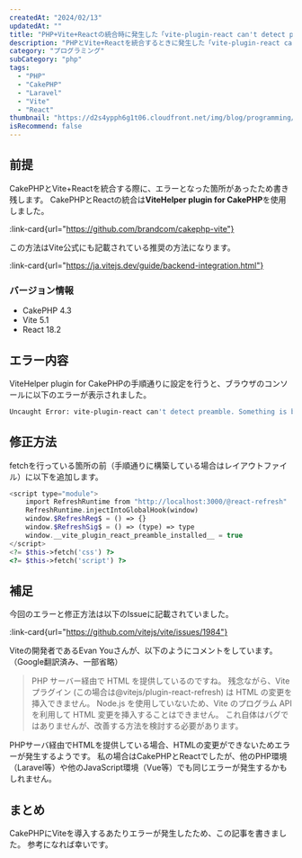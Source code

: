 ```yaml
---
createdAt: "2024/02/13"
updatedAt: ""
title: "PHP+Vite+Reactの統合時に発生した「vite-plugin-react can't detect preamble. 」エラーの対応方法"
description: "PHPとVite+Reactを統合するときに発生した「vite-plugin-react can't detect preamble. 」エラーの対応方法と補足を解説します。"
category: "プログラミング"
subCategory: "php"
tags:
  - "PHP"
  - "CakePHP"
  - "Laravel"
  - "Vite"
  - "React"
thumbnail: "https://d2s4ypph6g1t06.cloudfront.net/img/blog/programming/php-vite-warning/php-vite.png"
isRecommend: false
---
```


## 前提

CakePHPとVite+Reactを統合する際に、エラーとなった箇所があったため書き残します。
CakePHPとReactの統合は**ViteHelper plugin for CakePHP**を使用しました。

:link-card{url="https://github.com/brandcom/cakephp-vite"}

この方法はVite公式にも記載されている推奨の方法になります。

:link-card{url="https://ja.vitejs.dev/guide/backend-integration.html"}

### バージョン情報

- CakePHP 4.3
- Vite 5.1
- React 18.2

## エラー内容

ViteHelper plugin for CakePHPの手順通りに設定を行うと、ブラウザのコンソールに以下のエラーが表示されました。

```bash
Uncaught Error: vite-plugin-react can't detect preamble. Something is bad.
```

## 修正方法

fetchを行っている箇所の前（手順通りに構築している場合はレイアウトファイル）に以下を追加します。

```php
<script type="module">
    import RefreshRuntime from "http://localhost:3000/@react-refresh"
    RefreshRuntime.injectIntoGlobalHook(window)
    window.$RefreshReg$ = () => {}
    window.$RefreshSig$ = () => (type) => type
    window.__vite_plugin_react_preamble_installed__ = true
</script>
<?= $this->fetch('css') ?>
<?= $this->fetch('script') ?>
```

## 補足

今回のエラーと修正方法は以下のIssueに記載されていました。

:link-card{url="https://github.com/vitejs/vite/issues/1984"}

Viteの開発者であるEvan Youさんが、以下のようにコメントをしています。（Google翻訳済み、一部省略）

> PHP サーバー経由で HTML を提供しているのですね。
> 残念ながら、Vite プラグイン (この場合は@vitejs/plugin-react-refresh) は HTML の変更を挿入できません。
> Node.js を使用していないため、Vite のプログラム API を利用して HTML 変更を挿入することはできません。
> これ自体はバグではありませんが、改善する方法を検討する必要があります。

PHPサーバ経由でHTMLを提供している場合、HTMLの変更ができないためエラーが発生するようです。
私の場合はCakePHPとReactでしたが、他のPHP環境（Laravel等）や他のJavaScript環境（Vue等）でも同じエラーが発生するかもしれません。

## まとめ

CakePHPにViteを導入するあたりエラーが発生したため、この記事を書きました。
参考になれば幸いです。
